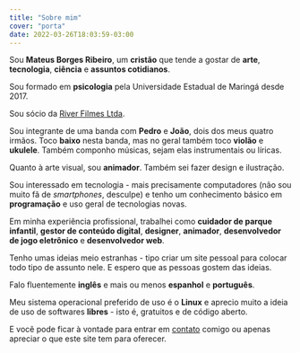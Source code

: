 ```yaml
---
title: "Sobre mim"
cover: "porta"
date: 2022-03-26T18:03:59-03:00 
---
```


Sou **Mateus Borges Ribeiro**, um **cristão** que tende a gostar de **arte**, **tecnologia**, **ciência** e **assuntos cotidianos**.

Sou formado em **psicologia** pela Universidade Estadual de Maringá desde 2017.

Sou sócio da [River Filmes Ltda](https://riverfilmes.com).

Sou integrante de uma banda com **Pedro** e **João**, dois dos meus quatro irmãos.
Toco **baixo** nesta banda, mas no geral também toco **violão** e **ukulele**.
Também componho músicas, sejam elas instrumentais ou líricas.

Quanto à arte visual, sou **animador**.
Também sei fazer design e ilustração.

Sou interessado em tecnologia - mais precisamente computadores (não sou muito fã de *smartphones*, desculpe) e tenho um conhecimento básico em **programação** e uso geral de tecnologias novas.

Em minha experiência profissional, trabalhei como **cuidador de parque infantil**, **gestor de conteúdo digital**, **designer**, **animador**, **desenvolvedor de jogo eletrônico** e **desenvolvedor web**.

Tenho umas ideias meio estranhas - tipo criar um site pessoal para colocar todo tipo de assunto nele.
E espero que as pessoas gostem das ideias.

Falo fluentemente **inglês** e mais ou menos **espanhol** e **português**.

Meu sistema operacional preferido de uso é o **Linux** e aprecio muito a ideia de uso de softwares **libres** - isto é, gratuitos e de código aberto.

E você pode ficar à vontade para entrar em [contato](mailto:kalebye2@protonmail.com) comigo ou apenas apreciar o que este site tem para oferecer.
